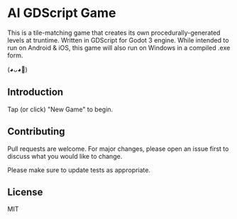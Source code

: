 # AI GDScript Game

This is a tile-matching game that creates its own procedurally-generated levels at truntime. Written in GDScript for Godot 3 engine. While intended to run on Android & iOS, this game will also run on Windows in a compiled .exe form.

(◕ᴗ◕🌸)

## Introduction
Tap (or click) "New Game" to begin.

## Contributing
Pull requests are welcome. For major changes, please open an issue first to discuss what you would like to change.

Please make sure to update tests as appropriate.

## License
MIT

